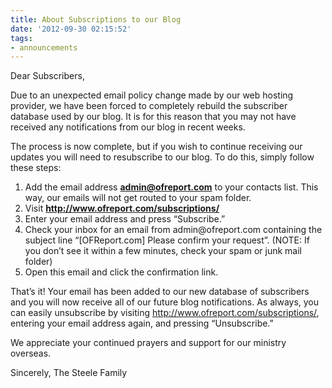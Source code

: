 ```yaml
---
title: About Subscriptions to our Blog
date: '2012-09-30 02:15:52'
tags:
- announcements
---
```


Dear Subscribers,

Due to an unexpected email policy change made by our web hosting provider, we have been forced to completely rebuild the subscriber database used by our blog. It is for this reason that you may not have received any notifications from our blog in recent weeks.

The process is now complete, but if you wish to continue receiving our updates you will need to resubscribe to our blog. To do this, simply follow these steps:
<ol>
	<li>Add the email address <a href="mailto:admin@ofreport.com"><strong>admin@ofreport.com</strong></a> to your contacts list. This way, our emails will not get routed to your spam folder.</li>
	<li>Visit <strong><a href="http://www.ofreport.com/subscriptions/">http://www.ofreport.com/subscriptions/</a></strong></li>
	<li>Enter your email address and press “Subscribe.”</li>
	<li>Check your inbox for an email from admin@ofreport.com containing the subject line “[OFReport.com] Please confirm your request”. (NOTE: If you don’t see it within a few minutes, check your spam or junk mail folder)</li>
	<li>Open this email and click the confirmation link.</li>
</ol>
That’s it! Your email has been added to our new database of subscribers and you will now receive all of our future blog notifications. As always, you can easily unsubscribe by visiting <a href="http://www.ofreport.com/subscriptions/">http://www.ofreport.com/subscriptions/</a>, entering your email address again, and pressing “Unsubscribe.”

We appreciate your continued prayers and support for our ministry overseas.

Sincerely,
The Steele Family
